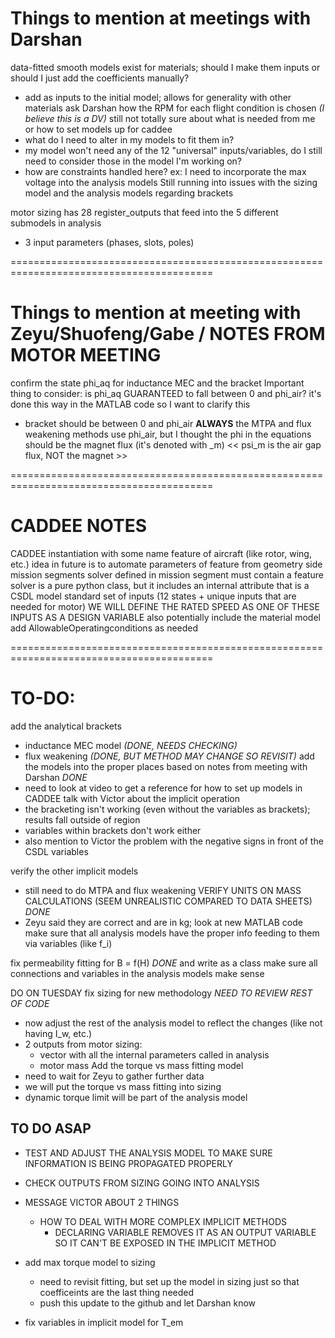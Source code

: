 # Things to mention at meetings with Darshan
data-fitted smooth models exist for materials; should I make them inputs or should
I just add the coefficients manually?
  - add as inputs to the initial model; allows for generality with other materials
ask Darshan how the RPM for each flight condition is chosen *(I believe this is a DV)*
still not totally sure about what is needed from me or how to set models up for caddee
  - what do I need to alter in my models to fit them in?
  - my model won't need any of the 12 "universal" inputs/variables, do I still need to consider those in the model I'm working on?
  - how are constraints handled here? ex: I need to incorporate the max voltage into the analysis models
Still running into issues with the sizing model and the analysis models regarding brackets

motor sizing has 28 register_outputs that feed into the 5 different submodels in analysis
  - 3 input parameters (phases, slots, poles)

=========================================================================================
# Things to mention at meeting with Zeyu/Shuofeng/Gabe / NOTES FROM MOTOR MEETING
confirm the state phi_aq for inductance MEC and the bracket
Important thing to consider: is phi_aq GUARANTEED to fall between 0 and phi_air?
  it's done this way in the MATLAB code so I want to clarify this
  - bracket should be between 0 and phi_air **ALWAYS**
the MTPA and flux weakening methods use phi_air, but I thought the phi in the 
    equations should be the magnet flux (it's denoted with _m)
<< psi_m is the air gap flux, NOT the magnet >>

=========================================================================================
# CADDEE NOTES
CADDEE instantiation with some name 
feature of aircraft (like rotor, wing, etc.)
idea in future is to automate parameters of feature from geometry side
mission segments 
solver defined in mission segment must contain a feature
solver is a pure python class, but it includes an internal attribute that is a CSDL model
standard set of inputs (12 states + unique inputs that are needed for motor)
WE WILL DEFINE THE RATED SPEED AS ONE OF THESE INPUTS AS A DESIGN VARIABLE 
  also potentially include the material model
add AllowableOperatingconditions as needed

=========================================================================================
# TO-DO:
add the analytical brackets 
  - inductance MEC model *(DONE, NEEDS CHECKING)*
  - flux weakening *(DONE, BUT METHOD MAY CHANGE SO REVISIT)*
add the models into the proper places based on notes from meeting with Darshan *DONE*
  - need to look at video to get a reference for how to set up models in CADDEE
talk with Victor about the implicit operation
  - the bracketing isn't working (even without the variables as brackets); results fall outside of region
  - variables within brackets don't work either
  - also mention to Victor the problem with the negative signs in front of the CSDL variables

verify the other implicit models
  - still need to do MTPA and flux weakening
VERIFY UNITS ON MASS CALCULATIONS (SEEM UNREALISTIC COMPARED TO DATA SHEETS) *DONE*
  - Zeyu said they are correct and are in kg; look at new MATLAB code
make sure that all analysis models have the proper info feeding to them via variables (like f_i)

fix permeability fitting for B = f(H) *DONE* and write as a class
make sure all connections and variables in the analysis models make sense

DO ON TUESDAY 
fix sizing for new methodology *NEED TO REVIEW REST OF CODE*
  - now adjust the rest of the analysis model to reflect the changes (like not having I_w, etc.)
  - 2 outputs from motor sizing: 
    - vector with all the internal parameters called in analysis
    - motor mass
Add the torque vs mass fitting model
  - need to wait for Zeyu to gather further data
  - we will put the torque vs mass fitting into sizing
  - dynamic torque limit will be part of the analysis model

## TO DO ASAP
  - TEST AND ADJUST THE ANALYSIS MODEL TO MAKE SURE INFORMATION IS BEING PROPAGATED PROPERLY
  - CHECK OUTPUTS FROM SIZING GOING INTO ANALYSIS
  - MESSAGE VICTOR ABOUT 2 THINGS
    - HOW TO DEAL WITH MORE COMPLEX IMPLICIT METHODS
      - DECLARING VARIABLE REMOVES IT AS AN OUTPUT VARIABLE SO IT CAN'T BE EXPOSED IN THE IMPLICIT METHOD

- add max torque model to sizing
  - need to revisit fitting, but set up the model in sizing just so that coefficeints are the last thing needed
  - push this update to the github and let Darshan know
- fix variables in implicit model for T_em